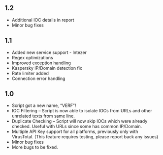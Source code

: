 ## 1.2
- Additional IOC details in report
- Minor bug fixes

## 1.1
- Added new service support - Intezer
- Regex optimizations
- Improved exception handling
- Kaspersky IP/Domain detection fix
- Rate limiter added
- Connection error handling

## 1.0
- Script got a new name, “VERF”!
- IOC Filtering – Script is now able to isolate IOCs from URLs and other unrelated texts from same line.
- Duplicate Checking – Script will now skip IOCs which were already checked. Useful with URLs since some has common IP/Domain.
- Multiple API Key support for all platforms, previously only with VirusTotal. (This feature requires testing, please report back any issues)
- Minor bug fixes
- More bugs to be fixed.